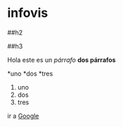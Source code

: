 # infovis

##h2

##h3

Hola este es un *párrafo* **dos párrafos**

*uno
*dos
*tres

1. uno
2. dos
3. tres

ir a [Google](www.google.com)

